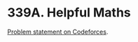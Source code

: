 # 339A. Helpful Maths

[Problem statement on Codeforces](https://codeforces.com/problemset/problem/339/A?locale=en).